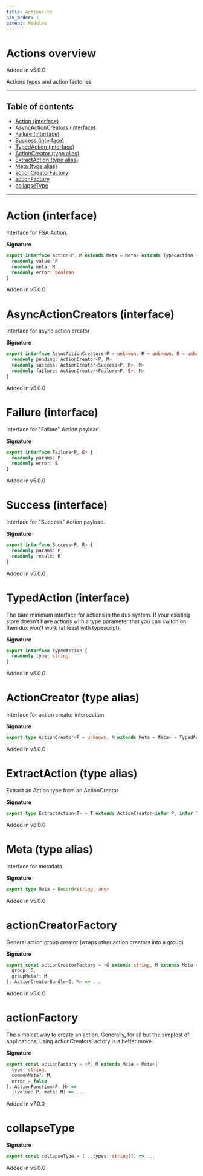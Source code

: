 ```yaml
---
title: Actions.ts
nav_order: 1
parent: Modules
---
```


# Actions overview

Added in v5.0.0

Actions types and action factories

---

<h2 class="text-delta">Table of contents</h2>

- [Action (interface)](#action-interface)
- [AsyncActionCreators (interface)](#asyncactioncreators-interface)
- [Failure (interface)](#failure-interface)
- [Success (interface)](#success-interface)
- [TypedAction (interface)](#typedaction-interface)
- [ActionCreator (type alias)](#actioncreator-type-alias)
- [ExtractAction (type alias)](#extractaction-type-alias)
- [Meta (type alias)](#meta-type-alias)
- [actionCreatorFactory](#actioncreatorfactory)
- [actionFactory](#actionfactory)
- [collapseType](#collapsetype)

---

# Action (interface)

Interface for FSA Action.

**Signature**

```ts
export interface Action<P, M extends Meta = Meta> extends TypedAction {
  readonly value: P
  readonly meta: M
  readonly error: boolean
}
```

Added in v5.0.0

# AsyncActionCreators (interface)

Interface for async action creator

**Signature**

```ts
export interface AsyncActionCreators<P = unknown, R = unknown, E = unknown, M extends Meta = Meta> {
  readonly pending: ActionCreator<P, M>
  readonly success: ActionCreator<Success<P, R>, M>
  readonly failure: ActionCreator<Failure<P, E>, M>
}
```

Added in v5.0.0

# Failure (interface)

Interface for "Failure" Action payload.

**Signature**

```ts
export interface Failure<P, E> {
  readonly params: P
  readonly error: E
}
```

Added in v5.0.0

# Success (interface)

Interface for "Success" Action payload.

**Signature**

```ts
export interface Success<P, R> {
  readonly params: P
  readonly result: R
}
```

Added in v5.0.0

# TypedAction (interface)

The bare minimum interface for actions in the dux system.
If your existing store doesn't have actions with a type parameter
that you can switch on then dux won't work (at least with typescript).

**Signature**

```ts
export interface TypedAction {
  readonly type: string
}
```

Added in v5.0.0

# ActionCreator (type alias)

Interface for action creator intersection

**Signature**

```ts
export type ActionCreator<P = unknown, M extends Meta = Meta> = TypedAction & ActionMatcher<P, M> & ActionFunction<P, M>
```

Added in v5.0.0

# ExtractAction (type alias)

Extract an Action type from an ActionCreator

**Signature**

```ts
export type ExtractAction<T> = T extends ActionCreator<infer P, infer M>[] ? Action<P, M> : Action<unknown, Meta>
```

Added in v8.0.0

# Meta (type alias)

Interface for metadata.

**Signature**

```ts
export type Meta = Record<string, any>
```

Added in v5.0.0

# actionCreatorFactory

General action group creator (wraps other action creators into a group)

**Signature**

```ts
export const actionCreatorFactory = <G extends string, M extends Meta = Meta>(
  group: G,
  groupMeta?: M
): ActionCreatorBundle<G, M> => ...
```

Added in v5.0.0

# actionFactory

The simplest way to create an action.
Generally, for all but the simplest of applications, using
actionCreatorsFactory is a better move.

**Signature**

```ts
export const actionFactory = <P, M extends Meta = Meta>(
  type: string,
  commonMeta?: M,
  error = false
): ActionFunction<P, M> =>
  ((value: P, meta: M) => ...
```

Added in v7.0.0

# collapseType

**Signature**

```ts
export const collapseType = (...types: string[]) => ...
```

Added in v5.0.0
